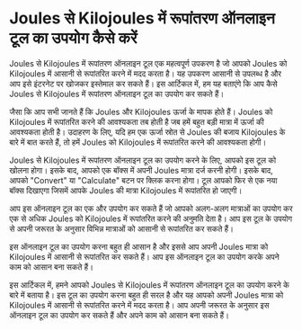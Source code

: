 Joules से Kilojoules में रूपांतरण ऑनलाइन टूल का उपयोग कैसे करें
===============================================================

Joules से Kilojoules में रूपांतरण ऑनलाइन टूल एक महत्वपूर्ण उपकरण है जो आपको Joules को Kilojoules में आसानी से रूपांतरित करने में मदद करता है। यह उपकरण आसानी से उपलब्ध है और आप इसे इंटरनेट पर खोजकर इस्तेमाल कर सकते हैं। इस आर्टिकल में, हम यह बताएंगे कि आप कैसे Joules से Kilojoules में रूपांतरण ऑनलाइन टूल का उपयोग कर सकते हैं।

जैसा कि आप सभी जानते हैं कि Joules और Kilojoules ऊर्जा के मापक होते हैं। Joules को Kilojoules में रूपांतरित करने की आवश्यकता तब होती है जब हमें बहुत बड़ी मात्रा में ऊर्जा की आवश्यकता होती है। उदाहरण के लिए, यदि हम एक ऊर्जा स्रोत से Joules की बजाय Kilojoules के बारे में बात करते हैं, तो हमें Joules को Kilojoules में रूपांतरित करने की आवश्यकता होगी।

Joules से Kilojoules में रूपांतरण ऑनलाइन टूल का उपयोग करने के लिए, आपको इस टूल को खोलना होगा। इसके बाद, आपको एक बॉक्स में अपनी Joules मात्रा दर्ज करनी होगी। इसके बाद, आपको "Convert" या "Calculate" बटन पर क्लिक करना होगा। टूल आपको फिर से एक नया बॉक्स दिखाएगा जिसमें आपके Joules की मात्रा Kilojoules में रूपांतरित हो जाएगी।

आप इस ऑनलाइन टूल का एक और उपयोग कर सकते हैं जो आपको अलग-अलग मात्राओं का उपयोग कर एक से अधिक Joules को Kilojoules में रूपांतरित करने की अनुमति देता है। आप इस टूल के उपयोग से अपनी जरूरत के अनुसार विभिन्न मात्राओं को आसानी से रूपांतरित कर सकते हैं।

इस ऑनलाइन टूल का उपयोग करना बहुत ही आसान है और इससे आप अपनी Joules मात्रा को Kilojoules में आसानी से रूपांतरित कर सकते हैं। आप इस ऑनलाइन टूल का उपयोग करके अपने काम को आसान बना सकते हैं।

इस आर्टिकल में, हमने आपको Joules से Kilojoules में रूपांतरण ऑनलाइन टूल का उपयोग करने के बारे में बताया है। इस टूल का उपयोग करना बहुत ही सरल है और यह आपको अपनी Joules मात्रा को Kilojoules में आसानी से रूपांतरित करने में मदद करता है। आप अपनी जरूरत के अनुसार इस ऑनलाइन टूल का उपयोग कर सकते हैं और अपने काम को आसान बना सकते हैं।